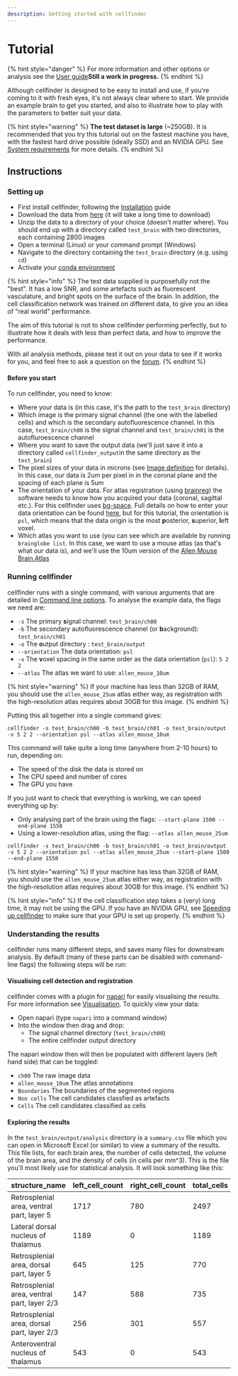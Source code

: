 ```yaml
---
description: Getting started with cellfinder
---
```


# Tutorial

{% hint style="danger" %}
For more information and other options or analysis see the [User guide](https://app.gitbook.com/@brainglobe/s/brainglobe/~/drafts/-MJXWxUf7DN03oIJlO80/cellfinder/user-guide)**Still a work in progress.**
{% endhint %}

Although cellfinder is designed to be easy to install and use, if you're coming to it with fresh eyes, it's not always clear where to start. We provide an example brain to get you started, and also to illustrate how to play with the parameters to better suit your data.

{% hint style="warning" %}
**The test dataset is large** \(~250GB\). It is recommended that you try this tutorial out on the fastest machine you have, with the fastest hard drive possible \(ideally SSD\) and an NVIDIA GPU. See [System requirements](installation/system-requirements.md) for more details.
{% endhint %}

## Instructions

### Setting up

* First install cellfinder, following the [Installation](installation/) guide
* Download the data from [here](https://gin.g-node.org/cellfinder/data/raw/master/test_brain_SK_AA_71_3.zip) \(it will take a long time to download\)
* Unzip the data to a directory of your choice \(doesn't matter where\). You should end up with a directory called `test_brain` with two directories, each containing 2800 images
* Open a terminal \(Linux\) or your command prompt \(Windows\)
* Navigate to the directory containing the `test_brain` directory \(e.g. using `cd`\)
* Activate your [conda environment ](using-conda.md)

{% hint style="info" %}
The test data supplied is purposefully not the "best". It has a low SNR, and some artefacts such as fluorescent vasculature, and bright spots on the surface of the brain. In addition, the cell classification network was trained on different data, to give you an idea of "real world" performance.

The aim of this tutorial is not to show cellfinder performing perfectly, but to illustrate how it deals with less than perfect data, and how to improve the performance.

With all analysis methods, please test it out on your data to see if it works for you, and feel free to ask a question on the [forum](https://gitter.im/BrainGlobe/cellfinder).
{% endhint %}

#### Before you start

To run cellfinder, you need to know:

* Where your data is \(in this case, it's the path to the `test_brain` directory\)
* Which image is the primary signal channel \(the one with the labelled cells\) and which is the secondary autofluorescence channel. In this case, `test_brain/ch00` is the signal channel and `test_brain/ch01` is the autofluroescence channel
* Where you want to save the output data \(we'll just save it into a directory called `cellfinder_output`in the same directory as the `test_brain`\)
* The pixel sizes of your data in microns \(see  [Image definition](image-orientation.md) for details\). In this case, our data is 2um per pixel in in the coronal plane and the spacing of each plane is 5um
* The orientation of your data. For atlas registration \(using [brainreg](../brainreg/introduction.md)\) the software needs to know how you acquired your data \(coronal, sagittal etc.\). For this cellfinder uses [bg-space](../bg-space/bg-space.md). Full details on how to enter your data orientation can be found [here](image-orientation.md), but for this tutorial, the orientation is `psl`, which means that the data origin is the most **p**osterior, **s**uperior, **l**eft voxel.  
* Which atlas you want to use \(you can see which are available by running `brainglobe list`. In this case, we want to use a mouse atlas \(as that's what our data is\), and we'll use the 10um version of the [Allen Mouse Brain Atlas](https://mouse.brain-map.org/static/atlas)

### Running cellfinder

cellfinder runs with a single command, with various arguments that are detailed in [Command line options](user-guide/command-line/). To analyse the example data, the flags we need are:

* `-s` The primary **s**ignal channel: `test_brain/ch00`
* `-b` The secondary autofluorescence channel \(or **b**ackground\): `test_brain/ch01`
* `-o` The **o**utput directory :  `test_brain/output`
* `--orientation` The data orientation: `psl`
* `-v` The **v**oxel spacing in the same order as the data orientation \(`psl`\): `5 2 2` 
* `--atlas` The atlas we want to use: `allen_mouse_10um`

{% hint style="warning" %}
If your machine has less than 32GB of RAM, you should use the `allen_mouse_25um` atlas either way, as registration with the high-resolution atlas requires about 30GB for this image.
{% endhint %}

Putting this all together into a single command gives:

```text
cellfinder -s test_brain/ch00 -b test_brain/ch01 -o test_brain/output -v 5 2 2 --orientation psl --atlas allen_mouse_10um
```

This command will take quite a long time \(anywhere from 2-10 hours\) to run, depending on:

* The speed of the disk the data is stored on
* The CPU speed and number of cores
* The GPU you have

If you just want to check that everything is working, we can speed everything up by:

* Only analysing part of the brain using the flags: `--start-plane 1500 --end-plane 1550`
* Using a lower-resolution atlas, using the flag: `--atlas allen_mouse_25um`

```text
cellfinder -s test_brain/ch00 -b test_brain/ch01 -o test_brain/output -v 5 2 2 --orientation psl --atlas allen_mouse_25um --start-plane 1500 --end-plane 1550
```

{% hint style="warning" %}
If your machine has less than 32GB of RAM, you should use the `allen_mouse_25um` atlas either way, as registration with the high-resolution atlas requires about 30GB for this image.
{% endhint %}

{% hint style="info" %}
If the cell classification step takes a \(very\) long time, it may not be using the GPU. If you have an NVIDIA GPU, see [Speeding up cellfinder](troubleshooting/speed-up.md#cell-classification-or-training-the-network-is-slow) to make sure that your GPU is set up properly.
{% endhint %}

### Understanding the results

cellfinder runs many different steps, and saves many files for downstream analysis. By default \(many of these parts can be disabled with command-line flags\) the following steps will be run:

#### Visualising cell detection and registration

cellfinder comes with a plugin for [napari](https://napari.org/) for easily visualising the results. For more information see [Visualisation](user-guide/visualisation.md). To quickly view your data:

* Open napari \(type `napari` into a command window\)
* Into the window then drag and drop:
  * The signal channel directory \(`test_brain/ch00`\)
  * The entire cellfinder output directory

The napari window then will then be populated with different layers \(left hand side\) that can be toggled:

* `ch00` The raw image data
* `allen_mouse_10um` The atlas annotations
* `Boundaries` The boundaries of the segmented regions
* `Non cells` The cell candidates classfied as artefacts
* `Cells` The cell candidates classified as cells 

#### Exploring the results

In the `test_brain/output/analysis` directory is a `summary.csv` file which you can open in Microsoft Excel \(or similar\) to view a summary of the results. This file lists, for each brain area, the number of cells detected, the volume of the brain area, and the density of cells \(in cells per mm^3\). This is the file you'll most likely use for statistical analysis. It will look something like this:	

| structure\_name | left\_cell\_count | right\_cell\_count | total\_cells | left\_volume\_mm3 | right\_volume\_mm3 | total\_volume\_mm3 | left\_cells\_per\_mm3 | right\_cells\_per\_mm3 |
| :--- | :--- | :--- | :--- | :--- | :--- | :--- | :--- | :--- |
| Retrosplenial area, ventral part, layer 5 | 1717 | 780 | 2497 | 0.935890625 | 0.907375 | 1.843265625 | 1834.61609095614 | 859.622537539606 |
| Lateral dorsal nucleus of thalamus | 1189 | 0 | 1189 | 0.52415625 | 0.498734375 | 1.022890625 | 2268.40755976868 | 0 |
| Retrosplenial area, dorsal part, layer 5 | 645 | 125 | 770 | 0.659375 | 0.66290625 | 1.32228125 | 978.199052132701 | 188.563616650167 |
| Retrosplenial area, ventral part, layer 2/3 | 147 | 588 | 735 | 0.563359375 | 0.548703125 | 1.1120625 | 260.934683123006 | 1071.61773500014 |
| Retrosplenial area, dorsal part, layer 2/3 | 256 | 301 | 557 | 0.52496875 | 0.532625 | 1.05759375 | 487.648074290136 | 565.125557380897 |
| Anteroventral nucleus of thalamus | 543 | 0 | 543 | 0.196265625 | 0.185734375 | 0.382 | 2766.65870551708 | 0 |




